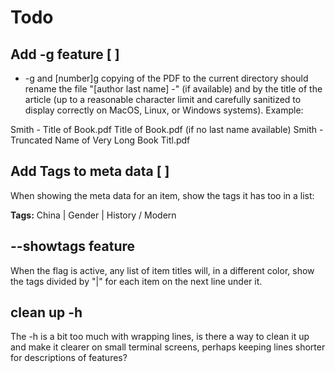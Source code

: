 # Todo

## Add -g feature [ ] 

- -g and [number]g copying of the PDF to the current directory should rename the file "[author last name] -" (if available) and by the title of the article (up to a reasonable character limit and carefully sanitized to display correctly on MacOS, Linux, or Windows systems). Example:

Smith - Title of Book.pdf
Title of Book.pdf (if no last name available)
Smith - Truncated Name of Very Long Book Titl.pdf


## Add Tags to meta data [ ] 

When showing the meta data for an item, show the tags it has too in a list: 

**Tags:** China | Gender | History / Modern 

## --showtags feature

When the flag is active, any list of item titles will, in a different color, show the tags divided by "|" for each item on the next line under it.

## clean up -h

The -h is a bit too much with wrapping lines, is there a way to clean it up and make it clearer on small terminal screens, perhaps keeping lines shorter for descriptions of features?
